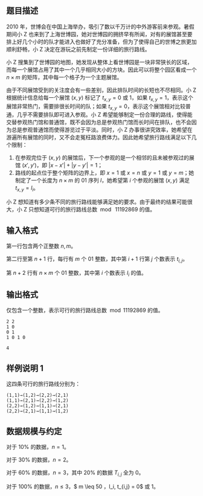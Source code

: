 ## 题目描述

2010 年，世博会在中国上海举办，吸引了数以千万计的中外游客前来参观。暑假期间小 Z 也来到了上海世博园，她对世博园的拥挤早有所闻，对有的展馆甚至要排上好几个小时的队才能进入也做好了充分准备，但为了使得自己的世博之旅更加顺利舒畅，小 Z 决定在游玩之前先制定一份详细的旅行路线。

小 Z 搜集到了世博园的地图，她发现从整体上看世博园是一块非常狭长的区域，而每一个展馆占用了其中一个几乎相同大小的方块。因此可以将整个园区看成一个 $n \times m$ 的矩阵，其中每一个格子为一个主题展馆。

由于不同展馆受到的关注度会有一些差别，因此排队时间的长短也不尽相同。小 Z 根据统计信息给每一个展馆 $(x, y)$ 标记了 $t_{x, y} = 0$ 或 $1$，如果 $t_{x, y} = 1$，表示这个展馆非常热门，需要排很长时间的队；如果 $t_{x,y} = 0$，表示这个展馆相对比较普通，几乎不需要排队即可进入参观。小 Z 希望能够制定一份合理的路线，使得能交替参观热门馆和普通馆，既不会因为总是参观热门馆而长时间在排队，也不会因为总是参观普通馆而使得游览过于平淡。同时，小 Z 办事很讲究效率，她希望在游遍所有展馆的同时，又不会走冤枉路浪费体力。因此她希望旅行路线满足以下几个限制：

1. 在参观完位于 $(x, y)$ 的展馆后，下一个参观的是一个相邻的且未被参观过的展馆 $(x', y')$，即 $|x-x'|+|y-y'|=1$；
2. 路线的起点位于整个矩阵的边界上，即 $x = 1$ 或 $x = n$ 或 $y = 1$ 或 $y = m$；她制定了一个长度为 $n \times m$ 的 $01$ 序列 $l$，她希望第 $i$ 个参观的展馆 $(x,y)$ 满足 $t_{x,y}=l_i$。

小 Z 想知道有多少条不同的旅行路线能够满足她的要求。由于最终的结果可能很大，小 Z 只想知道可行的旅行路线总数 $\bmod\ 11192869$ 的值。

## 输入格式

第一行包含两个正整数 $n, m$。

第二行至第 $n+1$ 行，每行有 $m$ 个 $01$ 整数，其中第 $i+1$ 行第 $j$ 个数表示 $t_{i,j}$。

第 $n+2$ 行有 $n \times m$ 个 $01$ 整数，其中第 $i$ 个数表示 $l_i$ 的值。

## 输出格式

仅包含一个整数，表示可行的旅行路线总数 $\bmod 11192869$ 的值。

```input1
2 2
1 0
0 1
1 0 1 0
```
```output1
4
```

## 样例说明 1

这四条可行的旅行路线分别为：

```plain
(1,1)→(1,2)→(2,2)→(2,1)
(1,1)→(2,1)→(2,2)→(1,2)
(2,2)→(1,2)→(1,1)→(2,1)
(2,2)→(2,1)→(1,1)→(1,2)
```

## 数据规模与约定

对于 $10\%$ 的数据，$n=1$。  

对于 $30\%$ 的数据，$n=2$。  

对于 $60\%$ 的数据，$n=3$，其中 $20\%$ 的数据 $T_{i,j}$ 全为 $0$。  

对于 $100\%$ 的数据，$n \leq 3$，$ m \leq 50 $，$l_i, t_{i,j} = 0$ 或 $1$。